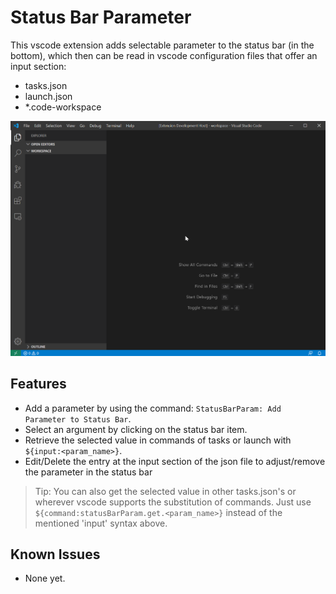 # Status Bar Parameter

This vscode extension adds selectable parameter to the status bar (in the bottom), which then can be read in vscode configuration files that offer an input section:
* tasks.json
* launch.json
* *.code-workspace

![Demo](images/demo.gif)

## Features

* Add a parameter by using the command: `StatusBarParam: Add Parameter to Status Bar`.
* Select an argument by clicking on the status bar item.
* Retrieve the selected value in commands of tasks or launch with `${input:<param_name>}`.
* Edit/Delete the entry at the input section of the json file to adjust/remove the parameter in the status bar

> Tip: You can also get the selected value in other tasks.json's or wherever vscode supports the substitution of commands. Just use `${command:statusBarParam.get.<param_name>}` instead of the mentioned 'input' syntax above.

## Known Issues

* None yet.